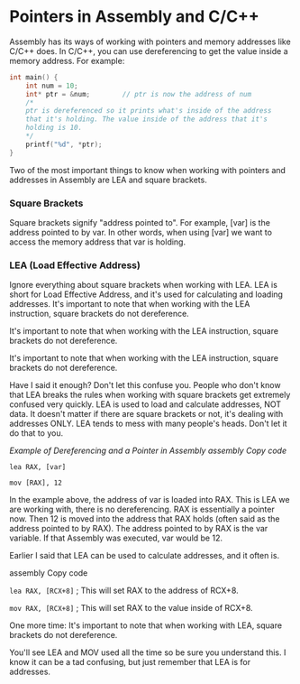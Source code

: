 # Pointers in Assembly and C/C++

Assembly has its ways of working with pointers and memory addresses like C/C++ does. In C/C++, you can use dereferencing to get the value inside a memory address. For example:

```c
int main() {
    int num = 10;
    int* ptr = &num;        // ptr is now the address of num
    /* 
    ptr is dereferenced so it prints what's inside of the address 
    that it's holding. The value inside of the address that it's 
    holding is 10.
    */
    printf("%d", *ptr);   
}
```
Two of the most important things to know when working with pointers and addresses in Assembly are LEA and square brackets.

### Square Brackets
Square brackets signify "address pointed to". For example, [var] is the address pointed to by var. In other words, when using [var] we want to access the memory address that var is holding.

### LEA (Load Effective Address)
Ignore everything about square brackets when working with LEA. LEA is short for Load Effective Address, and it's used for calculating and loading addresses. It's important to note that when working with the LEA instruction, square brackets do not dereference.

It's important to note that when working with the LEA instruction, square brackets do not dereference.

It's important to note that when working with the LEA instruction, square brackets do not dereference.

Have I said it enough? Don't let this confuse you. People who don't know that LEA breaks the rules when working with square brackets get extremely confused very quickly. LEA is used to load and calculate addresses, NOT data. It doesn't matter if there are square brackets or not, it's dealing with addresses ONLY. LEA tends to mess with many people's heads. Don't let it do that to you.

*Example of Dereferencing and a Pointer in Assembly
assembly
Copy code*

`lea RAX, [var]`

`mov [RAX], 12`

In the example above, the address of var is loaded into RAX. This is LEA we are working with, there is no dereferencing. RAX is essentially a pointer now. Then 12 is moved into the address that RAX holds (often said as the address pointed to by RAX). The address pointed to by RAX is the var variable. If that Assembly was executed, var would be 12.

Earlier I said that LEA can be used to calculate addresses, and it often is.

assembly
Copy code

`lea RAX, [RCX+8]`    ; This will set RAX to the address of RCX+8.

`mov RAX, [RCX+8]`   ; This will set RAX to the value inside of RCX+8.

One more time:
It's important to note that when working with LEA, square brackets do not dereference.

You'll see LEA and MOV used all the time so be sure you understand this. I know it can be a tad confusing, but just remember that LEA is for addresses.
